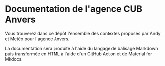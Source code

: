 # Documentation de l'agence CUB Anvers

Vous trouverez dans ce dépôt l'ensemble des contextes proposés par Andy et Metéo pour l'agence Anvers.

La documentation sera produite à l'aide du langage de balisage Markdown puis transformée en HTML à l'aide d'un GitHub Action et de Material for Mkdocs.